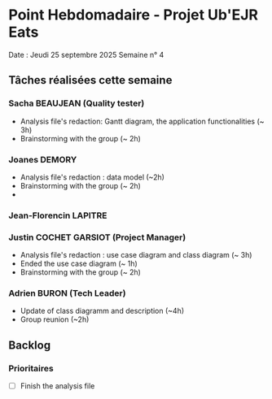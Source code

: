 # Point Hebdomadaire - Projet Ub'EJR Eats

Date : Jeudi 25 septembre 2025
Semaine n° 4

## Tâches réalisées cette semaine

### Sacha BEAUJEAN (Quality tester)
- Analysis file's redaction: Gantt diagram, the application functionalities (~ 3h)
- Brainstorming with the group (~ 2h)

### Joanes DEMORY
- Analysis file's redaction : data model (~2h)
- Brainstorming with the group (~ 2h)
- 
### Jean-Florencin LAPITRE 


### Justin COCHET GARSIOT (Project Manager)
- Analysis file's redaction : use case diagram and class diagram (~ 3h)
- Ended the use case diagram (~ 1h)
- Brainstorming with the group (~ 2h)

### Adrien BURON (Tech Leader)
- Update of class diagramm and description (~4h)
- Group reunion (~2h)

## Backlog

### Prioritaires
- [ ] Finish the analysis file
